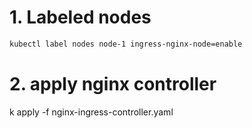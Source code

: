 # 1. Labeled nodes
```bash
kubectl label nodes node-1 ingress-nginx-node=enable
```
# 2. apply nginx controller
k apply -f nginx-ingress-controller.yaml
